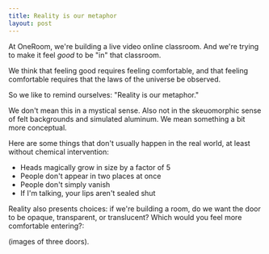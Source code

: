 ```yaml
---
title: Reality is our metaphor
layout: post
---
```


At OneRoom, we're building a live video online classroom. And we're trying to make it feel _good_ to be "in" that classroom. 

We think that feeling good requires feeling comfortable, and that feeling comfortable requires that the laws of the universe be observed. 

So we like to remind ourselves: "Reality is our metaphor."

We don't mean this in a mystical sense. Also not in the skeuomorphic sense of felt backgrounds and simulated aluminum. We mean something a bit more conceptual. 

Here are some things that don't usually happen in the real world, at least without chemical intervention: 

* Heads magically grow in size by a factor of 5
* People don't appear in two places at once
* People don't simply vanish
* If I'm talking, your lips aren't sealed shut

Reality also presents choices: if we're building a room, do we want the door to be opaque, transparent, or translucent? Which would you feel more comfortable entering?: 

(images of three doors). 


